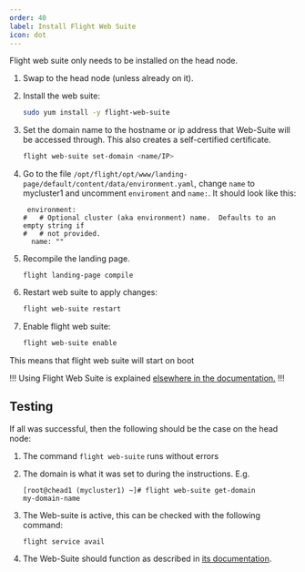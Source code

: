 ```yaml
---
order: 40
label: Install Flight Web Suite
icon: dot
---
```


Flight web suite only needs to be installed on the head node. 


1. Swap to the head node (unless already on it).


2. Install the web suite:
    ```bash
    sudo yum install -y flight-web-suite 
    ```

3. Set the domain name to the hostname or ip address that Web-Suite will be accessed through. This also creates a self-certified certificate.
    ```bash
    flight web-suite set-domain <name/IP>
    ```

4. Go to the file `/opt/flight/opt/www/landing-page/default/content/data/environment.yaml`, change `name` to mycluster1 and uncomment `enviroment` and `name:`. It should look like this:
    ```
     environment:
    #   # Optional cluster (aka environment) name.  Defaults to an empty string if
    #   # not provided.
      name: ""
    ```

5. Recompile the landing page.
    ```
    flight landing-page compile
    ```

6. Restart web suite to apply changes:
    ```bash
    flight web-suite restart
    ```

7. Enable flight web suite:
    ```bash
    flight web-suite enable
    ```
This means that flight web suite will start on boot

!!!
Using Flight Web Suite is explained [elsewhere in the documentation.](/hpc_environment_usage/flight_web_suite/what_is_web_suite/)
!!!

## Testing

If all was successful, then the following should be the case on the head node:

1. The command `flight web-suite` runs without errors

2. The domain is what it was set to during the instructions. E.g.
    ```
    [root@chead1 (mycluster1) ~]# flight web-suite get-domain
    my-domain-name
    ```

3. The Web-suite is active, this can be checked with the following command:
    ```
    flight service avail
    ```

4. The Web-Suite should function as described in [its documentation](/hpc_environment_usage/flight_web_suite/what_is_web_suite/).